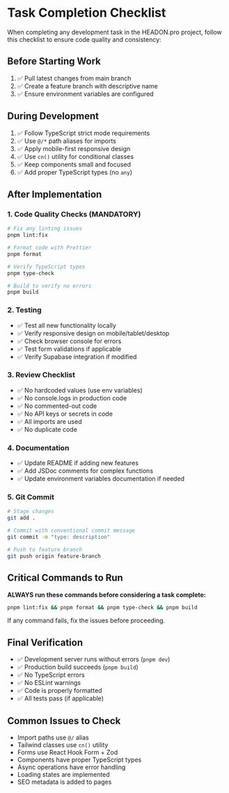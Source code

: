 # Task Completion Checklist

When completing any development task in the HEADON.pro project, follow this checklist to ensure code quality and consistency:

## Before Starting Work

1. ✅ Pull latest changes from main branch
2. ✅ Create a feature branch with descriptive name
3. ✅ Ensure environment variables are configured

## During Development

1. ✅ Follow TypeScript strict mode requirements
2. ✅ Use `@/*` path aliases for imports
3. ✅ Apply mobile-first responsive design
4. ✅ Use `cn()` utility for conditional classes
5. ✅ Keep components small and focused
6. ✅ Add proper TypeScript types (no `any`)

## After Implementation

### 1. Code Quality Checks (MANDATORY)

```bash
# Fix any linting issues
pnpm lint:fix

# Format code with Prettier
pnpm format

# Verify TypeScript types
pnpm type-check

# Build to verify no errors
pnpm build
```

### 2. Testing

- ✅ Test all new functionality locally
- ✅ Verify responsive design on mobile/tablet/desktop
- ✅ Check browser console for errors
- ✅ Test form validations if applicable
- ✅ Verify Supabase integration if modified

### 3. Review Checklist

- ✅ No hardcoded values (use env variables)
- ✅ No console.logs in production code
- ✅ No commented-out code
- ✅ No API keys or secrets in code
- ✅ All imports are used
- ✅ No duplicate code

### 4. Documentation

- ✅ Update README if adding new features
- ✅ Add JSDoc comments for complex functions
- ✅ Update environment variables documentation if needed

### 5. Git Commit

```bash
# Stage changes
git add .

# Commit with conventional commit message
git commit -m "type: description"

# Push to feature branch
git push origin feature-branch
```

## Critical Commands to Run

**ALWAYS run these commands before considering a task complete:**

```bash
pnpm lint:fix && pnpm format && pnpm type-check && pnpm build
```

If any command fails, fix the issues before proceeding.

## Final Verification

- ✅ Development server runs without errors (`pnpm dev`)
- ✅ Production build succeeds (`pnpm build`)
- ✅ No TypeScript errors
- ✅ No ESLint warnings
- ✅ Code is properly formatted
- ✅ All tests pass (if applicable)

## Common Issues to Check

- Import paths use `@/` alias
- Tailwind classes use `cn()` utility
- Forms use React Hook Form + Zod
- Components have proper TypeScript types
- Async operations have error handling
- Loading states are implemented
- SEO metadata is added to pages

